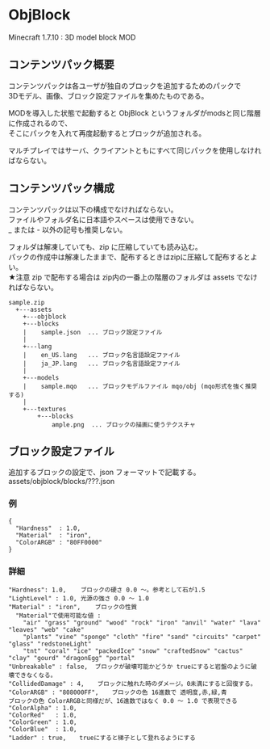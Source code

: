# ObjBlock
Minecraft 1.7.10 : 3D model block MOD

## コンテンツパック概要  
コンテンツパックは各ユーザが独自のブロックを追加するためのパックで  
3Dモデル、画像、ブロック設定ファイルを集めたものである。  

MODを導入した状態で起動すると ObjBlock というフォルダがmodsと同じ階層に作成されるので、  
そこにパックを入れて再度起動するとブロックが追加される。

マルチプレイではサーバ、クライアントともにすべて同じパックを使用しなければならない。  

## コンテンツパック構成  
コンテンツパックは以下の構成でなければならない。  
ファイルやフォルダ名に日本語やスペースは使用できない。  
_ または - 以外の記号も推奨しない。

フォルダは解凍していても、zip に圧縮していても読み込む。  
パックの作成中は解凍したままで、配布するときはzipに圧縮して配布するとよい。  
★注意 zip で配布する場合は zip内の一番上の階層のフォルダは assets でなければならない。  

	sample.zip
	  +---assets
	    +---objblock
	    +---blocks
	    |    sample.json  ... ブロック設定ファイル
	    |
	    +---lang
	    |    en_US.lang   ... ブロック名言語設定ファイル
	    |    ja_JP.lang   ... ブロック名言語設定ファイル
	    |
	    +---models
	    |    sample.mqo   ... ブロックモデルファイル mqo/obj (mqo形式を強く推奨する)
	    |
	    +---textures
	        +---blocks
	            ample.png  ... ブロックの描画に使うテクスチャ

## ブロック設定ファイル
追加するブロックの設定で、json フォーマットで記載する。  
assets/objblock/blocks/???.json

### 例

	{
	  "Hardness"  : 1.0,
	  "Material"  : "iron",
	  "ColorARGB" : "80FF0000"
	}

### 詳細

	"Hardness": 1.0,	ブロックの硬さ 0.0 ～。参考として石が1.5  
	"LightLevel" : 1.0,	光源の強さ 0.0 ～ 1.0  
	"Material" : "iron",	ブロックの性質  
	  "Material"で使用可能な値 :  
	    "air" "grass" "ground" "wood" "rock" "iron" "anvil" "water" "lava" "leaves" "web" "cake"  
	    "plants" "vine" "sponge" "cloth" "fire" "sand" "circuits" "carpet" "glass" "redstoneLight"  
	    "tnt" "coral" "ice" "packedIce" "snow" "craftedSnow" "cactus" "clay" "gourd" "dragonEgg" "portal"  
	"Unbreakable" : false,	ブロックが破壊可能かどうか trueにすると岩盤のように破壊できなくなる。
	"CollidedDamage" : 4,  　ブロックに触れた時のダメージ。0未満にすると回復する。  
	"ColorARGB" : "808000FF",  　ブロックの色 16進数で 透明度,赤,緑,青  
	ブロックの色 ColorARGBと同様だが、16進数ではなく 0.0 ～ 1.0 で表現できる  
	"ColorAlpha" : 1.0,  
	"ColorRed"   : 1.0,  
	"ColorGreen" : 1.0,  
	"ColorBlue"  : 1.0,  
	"Ladder" : true,  　trueにすると梯子として登れるようにする  


